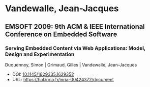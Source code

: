 # Vandewalle, Jean-Jacques

## EMSOFT 2009: 9th ACM & IEEE International Conference on Embedded Software

### Serving Embedded Content via Web Applications: Model, Design and Experimentation
Duquennoy, Simon | Grimaud, Gilles | Vandewalle, Jean-Jacques
* DOI: [10.1145/1629335.1629352](https://doi.org/10.1145/1629335.1629352)
* URL: <https://hal.inria.fr/inria-00424372/document>


